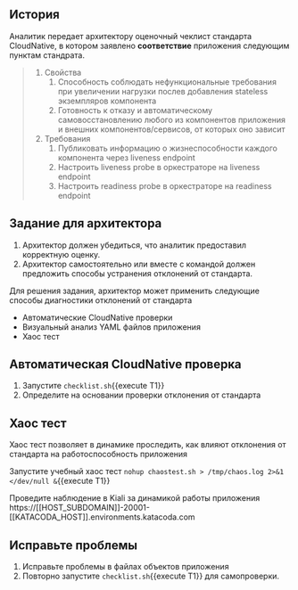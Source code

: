 ## История

Аналитик передает архитектору оценочный чеклист стандарта CloudNative, в котором заявлено **соответствие** приложения следующим пунктам стандрата.

>
> 1. Свойства
>    1. Способность соблюдать нефункциональные требования при увеличении нагрузки послев добавления stateless экземпляров компонента
>    1. Готовность к отказу и автоматическому самовосстановлению любого из компонентов приложения и внешних компонентов/сервисов, от которых оно зависит
> 1. Требования
>     1. Публиковать информацию о жизнеспособности каждого компонента через liveness endpoint
>     1. Настроить liveness probe в оркестраторе на liveness endpoint
>     1. Настроить readiness probe в оркестраторе на readiness endpoint
>

## Задание для архитектора

1. Архитектор должен убедиться, что аналитик предоставил корректную оценку.
1. Архитектор самостоятельно или вместе с командой должен предложить способы устранения отклонений от стандарта.  

Для решения задания, архитектор может применить следующие способы диагностики отклонений от стандарта

* Автоматические CloudNative проверки
* Визуальный анализ YAML файлов приложения
* Хаос тест

## Автоматическая CloudNative проверка

1. Запустите `checklist.sh`{{execute T1}}
2. Определите на основании проверки отклонения от стандарта

## Хаос тест

Хаос тест позволяет в динамике проследить, как влияют отклонения от стандарта на работоспособность приложения

Запустите учебный хаос тест `nohup chaostest.sh > /tmp/chaos.log 2>&1 </dev/null &`{{execute T1}}

Проведите наблюдение в Kiali за динамикой работы приложения https://[[HOST_SUBDOMAIN]]-20001-[[KATACODA_HOST]].environments.katacoda.com

## Исправьте проблемы

1. Исправьте проблемы в файлах объектов приложения
1. Повторно запустите `checklist.sh`{{execute T1}} для самопроверки.
